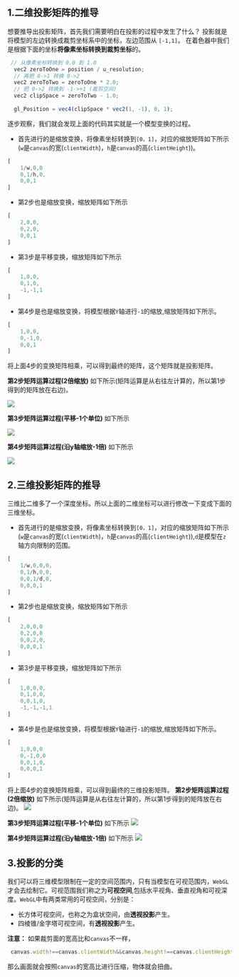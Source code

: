 ## 1.二维投影矩阵的推导
想要推导出投影矩阵，首先我们需要明白在投影的过程中发生了什么？
投影就是将模型的左边转换成裁剪坐标系中的坐标，左边范围从 `[-1,1]`。
在着色器中我们是根据下面的坐标**将像素坐标转换到裁剪坐标**的。
```js
 // 从像素坐标转换到 0.0 到 1.0
  vec2 zeroToOne = position / u_resolution;
  // 再把 0->1 转换 0->2
  vec2 zeroToTwo = zeroToOne * 2.0;
  // 把 0->2 转换到 -1->+1 (裁剪空间)
  vec2 clipSpace = zeroToTwo - 1.0;
 
  gl_Position = vec4(clipSpace * vec2(1, -1), 0, 1);
```
逐步观察，我们就会发现上面的代码其实就是一个模型变换的过程。
+ 首先进行的是缩放变换，将像素坐标转换到`[0，1]`，对应的缩放矩阵如下所示(`w`是`canvas`的宽(`clientWidth`)，`h`是`canvas`的高(`clientHeight`))。
```js
[
    1/w,0,0
    0,1/h,0,
    0,0,1
]
```
+ 第2步也是缩放变换，缩放矩阵如下所示
```js
[
    2,0,0,
    0,2,0,
    0,0,1
]
```
+ 第3步是平移变换，缩放矩阵如下所示
```js
[
    1,0,0,
    0,1,0,
    -1,-1,1
]
```
+ 第4步是也是缩放变换，将模型根据`Y`轴进行`-1`的缩放,缩放矩阵如下所示。
```js
[
    1,0,0,
    0,-1,0,
    0,0,1
]
```
将上面4步的变换矩阵相乘，可以得到最终的矩阵，这个矩阵就是投影矩阵。

**第2步矩阵运算过程(2倍缩放)** 如下所示(矩阵运算是从右往左计算的，所以第1步得到的矩阵放在右边)。

<img src='../../images/2维投影矩阵推导1.png'>

**第3步矩阵运算过程(平移-1个单位)** 如下所示

<img src='../../images/2维投影矩阵推导2.png'>

**第4步矩阵运算过程(沿y轴缩放-1倍)** 如下所示

<img src='../../images/2维投影矩阵推导3.png'>

## 2.三维投影矩阵的推导

三维比二维多了一个深度坐标。所以上面的二维坐标可以进行修改一下变成下面的三维坐标。
+ 首先进行的是缩放变换，将像素坐标转换到`[0，1]`，对应的缩放矩阵如下所示(`w`是`canvas`的宽(`clientWidth`)，`h`是`canvas`的高(`clientHeight`)),`d`是模型在`z`轴方向限制的范围。
```js
[
    1/w,0,0,0,
    0,1/h,0,0,
    0,0,1/d,0,
    0,0,0,1
]
```
+ 第2步也是缩放变换，缩放矩阵如下所示
```js
[
    2,0,0,0
    0,2,0,0
    0,0,2,0,
    0,0,0,1
]
```
+ 第3步是平移变换，缩放矩阵如下所示
```js
[
    1,0,0,0,
    0,1,0,0,
    0,0,1,0,
    -1,-1,-1,1
]
```
+ 第4步是也是缩放变换，将模型根据`Y`轴进行`-1`的缩放,缩放矩阵如下所示。
```js
[
    1,0,0,0
    0,-1,0,0
    0,0,1,0,
    0,0,0,1
]
```
将上面4步的变换矩阵相乘，可以得到最终的三维投影矩阵。
**第2步矩阵运算过程(2倍缩放)** 如下所示(矩阵运算是从右往左计算的，所以第1步得到的矩阵放在右边)。
<img src='../../images/3维投影矩阵推导1.png'>

**第3步矩阵运算过程(平移-1个单位)** 如下所示
<img src='../../images/3维投影矩阵推导2.png'>

**第4步矩阵运算过程(沿y轴缩放-1倍)** 如下所示
<img src='../../images/3维投影矩阵推导3.png'>

## 3.投影的分类
我们可以将三维模型限制在一定的空间范围内，只有当模型在可视范围内，`WebGL`才会去绘制它。可视范围我们称之为**可视空间**,包括水平视角、垂直视角和可视深度。`WebGL`中有两类常用的可视空间，分别是：
+ 长方体可视空间，也称之为盒状空间，由**透视投影**产生。
+ 四棱锥/金字塔可视空间，有**透视投影**产生。

**注意：** 如果裁剪面的宽高比和`canvas`不一样，
```js
 canvas.width!==canvas.clientWidth&&canvas.height!==canvas.clientHeight
```
那么画面就会按照`canvas`的宽高比进行压缩，物体就会扭曲。

